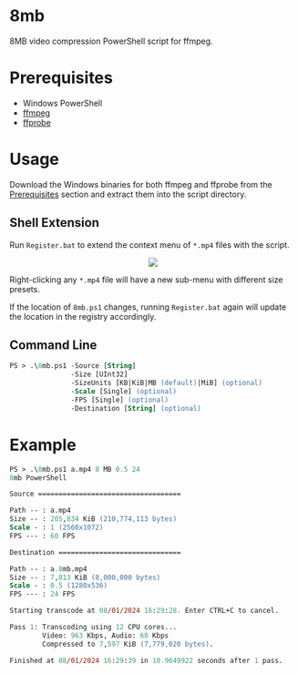 # 8mb
8MB video compression PowerShell script for ffmpeg.

# Prerequisites
- Windows PowerShell
- [ffmpeg](https://ffbinaries.com/downloads)
- [ffprobe](https://ffbinaries.com/downloads)

# Usage
Download the Windows binaries for both ffmpeg and ffprobe from the [Prerequisites](#prerequisites) section and extract them into the script directory.

## Shell Extension
Run `Register.bat` to extend the context menu of `*.mp4` files with the script.

<p align="center">
    <img src="https://github.com/user-attachments/assets/b7239e80-2ecf-4d5c-a3f0-11ceadc4c716"/>
</p>

Right-clicking any `*.mp4` file will have a new sub-menu with different size presets.

If the location of `8mb.ps1` changes, running `Register.bat` again will update the location in the registry accordingly.

## Command Line
```ps
PS > .\8mb.ps1 -Source [String]
               -Size [UInt32]
               -SizeUnits [KB|KiB|MB (default)|MiB] (optional)
               -Scale [Single] (optional)
               -FPS [Single] (optional)
               -Destination [String] (optional)
```

# Example
```ps
PS > .\8mb.ps1 a.mp4 8 MB 0.5 24
8mb PowerShell

Source ===================================

Path -- : a.mp4
Size -- : 205,834 KiB (210,774,113 bytes)
Scale - : 1 (2560x1072)
FPS --- : 60 FPS

Destination ==============================

Path -- : a.8mb.mp4
Size -- : 7,813 KiB (8,000,000 bytes)
Scale - : 0.5 (1280x536)
FPS --- : 24 FPS

Starting transcode at 08/01/2024 16:29:28. Enter CTRL+C to cancel.

Pass 1: Transcoding using 12 CPU cores...
        Video: 963 Kbps, Audio: 68 Kbps
        Compressed to 7,597 KiB (7,779,020 bytes).

Finished at 08/01/2024 16:29:39 in 10.9649922 seconds after 1 pass.
```
